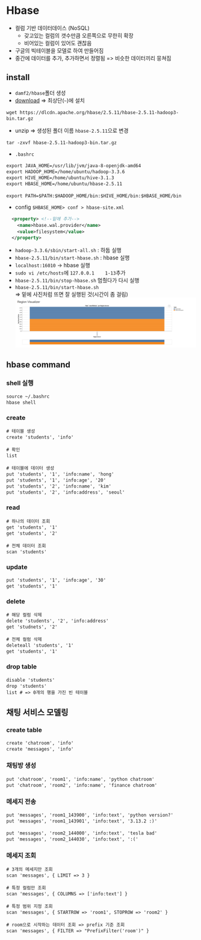 # Hbase
- 컬럼 기반 데이터데이스 (NoSQL)
    - 갖고있는 컬럼의 갯수만큼 오른쪽으로 무한히 확장
    - 비어있는 컬럼이 있어도 괜찮음
- 구글의 빅테이블을 모델로 하여 만들어짐
- 중간에 데이터를 추가, 추가하면서 정렬됨 => 비슷한 데이터끼리 뭉쳐짐

## install
- `damf2/hbase`폴더 생성
- [download](https://hbase.apache.org/downloads.html) => 최상단(`~`)에 설치
```shell
wget https://dlcdn.apache.org/hbase/2.5.11/hbase-2.5.11-hadoop3-bin.tar.gz
```
- unzip => 생성된 폴더 이름 `hbase-2.5.11`으로 변경
```shell
tar -zxvf hbase-2.5.11-hadoop3-bin.tar.gz
```
- `.bashrc`
```bashrc
export JAVA_HOME=/usr/lib/jvm/java-8-openjdk-amd64
export HADOOP_HOME=/home/ubuntu/hadoop-3.3.6
export HIVE_HOME=/home/ubuntu/hive-3.1.3
export HBASE_HOME=/home/ubuntu/hbase-2.5.11

export PATH=$PATH:$HADOOP_HOME/bin:$HIVE_HOME/bin:$HBASE_HOME/bin
```
- config `$HBASE_HOME> conf > hbase-site.xml`
```xml
  <property> <!--밑에 추가-->
    <name>hbase.wal.provider</name>
    <value>filesystem</value>
  </property>
```
- `hadoop-3.3.6/sbin/start-all.sh` : 하둡 실행
- `hbase-2.5.11/bin/start-hbase.sh` : hbase 실행
- `localhost:16010` -> hbase 실행
- `sudo vi /etc/hosts`에 `127.0.0.1    1-13`추가
- `hbase-2.5.11/bin/stop-hbase.sh` 멈췄다가 다시 실행
- `hbase-2.5.11/bin/start-hbase.sh`\
=> 밑에 사진처럼 뜨면 잘 실행된 것(시간이 좀 걸림)
![alt text](image.png)

## hbase command
### shell 실행
```shell
source ~/.bashrc
hbase shell
```

### create
```shell
# 테이블 생성
create 'students', 'info'

# 확인
list

# 테이블에 데이터 생성
put 'students', '1', 'info:name', 'hong'
put 'students', '1', 'info:age', '20'
put 'students', '2', 'info:name', 'kim'
put 'students', '2', 'info:address', 'seoul'
```
### read
```shell
# 하나의 데이터 조회
get 'students', '1'
get 'students', '2'

# 전체 데이터 조회
scan 'students'
```
### update
```shell
put 'students', '1', 'info:age', '30'
get 'students', '1'
```
### delete
```shell
# 해당 컬럼 삭제
delete 'students', '2', 'info:address'
get 'studnets', '2'

# 전체 컬럼 삭제
deleteall 'students', '1'
get 'students', '1'
```
### drop table
```shell
disable 'students'
drop 'students'
list # => 0개의 행을 가진 빈 테이블
```
## 채팅 서비스 모델링
### create table
```shell
create 'chatroom', 'info'
create 'messages', 'info'
```
### 채팅방 생성
```shell
put 'chatroom', 'room1', 'info:name', 'python chatroom'
put 'chatroom', 'room2', 'info:name', 'finance chatroom'
```
### 메세지 전송
```shell
put 'messages', 'room1_143900', 'info:text', 'python version?'
put 'messages', 'room1_143901', 'info:text', '3.13.2 :)'

put 'messages', 'room2_144000', 'info:text', 'tesla bad'
put 'messages', 'room2_144030', 'info:text', ':('
```
### 메세지 조회
```shell
# 3개의 메세지만 조회
scan 'messages', { LIMIT => 3 }

# 특정 컬럼만 조회
scan 'messages', { COLUMNS => ['info:text'] }

# 특정 범위 지정 조회
scan 'messages', { STARTROW => 'room1', STOPROW => 'room2' }

# room으로 시작하는 데이터 조회 => prefix 기준 조회
scan 'messages', { FILTER => "PrefixFilter('room')" }
```